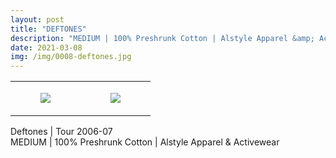 ```yaml
---
layout: post
title: "DEFTONES"
description: "MEDIUM | 100% Preshrunk Cotton | Alstyle Apparel &amp; Activewear"
date: 2021-03-08
img: /img/0008-deftones.jpg
---
```




<table style="width:100%;"><tr><td style="vertical-align:top;">
      <figure class="tmblr-full" data-orig-height="2048" data-orig-width="1365" data-orig-src="https://concertshirts.netlify.app/shirts/0008/0008-01.jpg"><img src="https://64.media.tumblr.com/8041dd47c648e45d1c4234582abff6d7/5815e1e265ec54a7-83/s540x810/06bdb92d9299e4627503a75bee43a36abd7fd349.jpg" data-orig-height="2048" data-orig-width="1365" data-orig-src="https://concertshirts.netlify.app/shirts/0008/0008-01.jpg"/></figure></td>
    <td style="vertical-align:top;">
      <figure class="tmblr-full" data-orig-height="2048" data-orig-width="1365" data-orig-src="https://concertshirts.netlify.app/shirts/0008/0008-02.jpg"><img src="https://64.media.tumblr.com/508f88c539c9ae00bde6a975b71640b4/5815e1e265ec54a7-6f/s540x810/cc23af417241ac012001cffc5aa0822c53e59765.jpg" data-orig-height="2048" data-orig-width="1365" data-orig-src="https://concertshirts.netlify.app/shirts/0008/0008-02.jpg"/></figure></td>
  </tr></table><p>
  Deftones | Tour 2006-07<br/>MEDIUM | 100% Preshrunk Cotton | Alstyle Apparel &amp; Activewear
</p>
